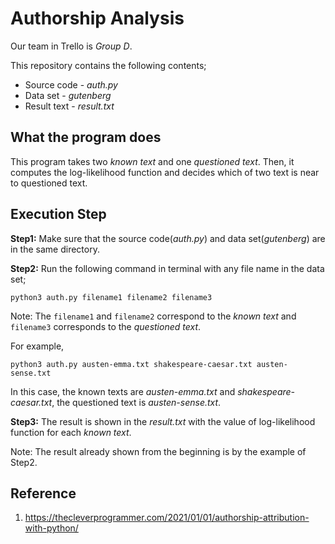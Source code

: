 # Authorship Analysis

Our team in Trello is *Group D*.
 
This repository contains the following contents;
 
* Source code - *auth.py*
* Data set - *gutenberg*
* Result text - *result.txt*

## What the program does

This program takes two *known text* and one *questioned text*. Then, it computes the log-likelihood function and decides which of two text is near to questioned text.

 
## Execution Step

**Step1:** Make sure that the source code(*auth.py*) and data set(*gutenberg*) are in the same directory.

**Step2:** Run the following command in terminal with any file name in the data set;
```
python3 auth.py filename1 filename2 filename3
```

Note: The `filename1` and `filename2` correspond to the *known text* and `filename3` corresponds to the *questioned text*.

For example,
```
python3 auth.py austen-emma.txt shakespeare-caesar.txt austen-sense.txt
```

In this case, the known texts are *austen-emma.txt* and *shakespeare-caesar.txt*, the questioned text is *austen-sense.txt*.

**Step3:** The result is shown in the *result.txt* with the value of log-likelihood function for each *known text*.

Note: The result already shown from the beginning is by the example of Step2.


## Reference

1. https://thecleverprogrammer.com/2021/01/01/authorship-attribution-with-python/
